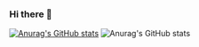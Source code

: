 ### Hi there 👋
[![Anurag's GitHub stats](https://github-readme-stats.vercel.app/api?username=anand-bits)](https://github.com/anuraghazra/github-readme-stats)
![Anurag's GitHub stats](https://github-readme-stats.vercel.app/api?username=anand-bits&show_icons=true)

<!--
**anand-bits/anand-bits** is a ✨ _special_ ✨ repository because its `README.md` (this file) appears on your GitHub profile.

Here are some ideas to get you started:

- 🔭 I’m currently working on ...
- 🌱 I’m currently learning ...
- 👯 I’m looking to collaborate on ...
- 🤔 I’m looking for help with ...
- 💬 Ask me about ...
- 📫 How to reach me: ...
- 😄 Pronouns: ...
- ⚡ Fun fact: ...

-->
